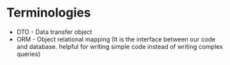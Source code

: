 # Terminologies
- DTO - Data transfer object
- ORM - Object relational mapping (It is the interface between our code and database. helpful for writing simple code instead of writing complex queries)

